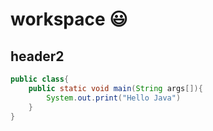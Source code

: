# workspace 😃

## header2 

```java
public class{
    public static void main(String args[]){
        System.out.print("Hello Java")
    }
}